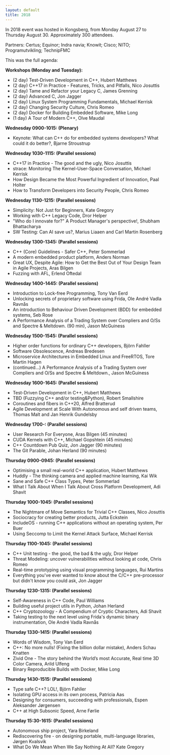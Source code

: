 ```yaml
---
layout: default
title: 2018
---
```


In 2018 event was hosted in Kongsberg, from Monday August 27 to Thursday August 30. Approximately 300 attendees.

Partners: Certus; Equinor; Indra navia; Knowit; Cisco; NITO; Programutvikling; TechnipFMC

This was the full agenda:

__Workshops (Monday and Tuesday):__

- (2 day) Test-Driven Development in C++, Hubert Matthews
- (2 day) C++17 in Practice - Features, Tricks, and Pitfalls, Nico Josuttis
- (2 day) Tame and Refactor your Legacy C, James Grenning
- (2 day) Advanced C, Jon Jagger
- (2 day) Linux System Programming Fundamentals, Michael Kerrisk
- (2 day) Changing Security Culture, Chris Romeo
- (2 day) Docker for Building Embedded Software, Mike Long
- (1 day) A Tour of Modern C++, Olve Maudal

__Wednesday 0900-1015: (Plenary)__

- Keynote: What can C++ do for embedded systems developers? What could it do better?, Bjarne Stroustrup

__Wednesday 1030-1115: (Parallel sessions)__

- C++17 in Practice - The good and the ugly, Nico Josuttis
- strace: Monitoring The Kernel-User-Space Conversation, Michael Kerrisk
- How Design Became the Most Powerful Ingredient of Innovation, Paal Holter
- How to Transform Developers into Security People, Chris Romeo

__Wednesday 1130-1215: (Parallel sessions)__

- Simplicity: Not Just for Beginners, Kate Gregory
- Working with C++ Legacy Code, Dror Helper
- "Who do I innovate for?" A Product Manager's perspective!, Shubham Bhattacharya
- SW Testing: Can AI save us?, Marius Liaaen and Carl Martin Rosenberg

__Wednesday 1300-1345: (Parallel sessions)__

- C++ (Core) Guidelines - Safer C++, Peter Sommerlad
- A modern embedded product platform, Anders Norman
- Great UX, Despite Agile: How to Get the Best Out of Your Design Team in Agile Projects, Aras Bilgen
- Fuzzing with AFL, Erlend Oftedal

__Wednesday 1400-1445: (Parallel sessions)__

- Introduction to Lock-free Programming, Tony Van Eerd
- Unlocking secrets of proprietary software using Frida, Ole André Vadla Ravnås
- An introduction to Behaviour Driven Development (BDD) for embedded systems, Seb Rose
- A Performance Analysis of a Trading System over Compliers and O/Ss and Spectre & Meltdown. (90 min), Jason McGuiness

__Wednesday 1500-1545: (Parallel sessions)__

- Higher order functions for ordinary C++ developers, Björn Fahller
- Software Obsolescence, Andreas Bredesen
- Microservice Architectures in Embedded Linux and FreeRTOS, Tore Martin Hagen
- (continued...) A Performance Analysis of a Trading System over Compliers and O/Ss and Spectre & Meltdown., Jason McGuiness

__Wednesday 1600-1645: (Parallel sessions)__

- Test-Driven Development in C++, Hubert Matthews
- TBD (Fuzzying C++ and/or testing&Python), Robert Smallshire
- Coroutines and fibers in C++20, Alfred Bratterud
- Agile Development at Scale With Autonomous and self driven teams, Thomas Malt and Jan Henrik Gundelsby

__Wednesday 1700-: (Parallel sessions)__

- User Research For Everyone, Aras Bilgen (45 minutes)
- CUDA Kernels with C++, Michael Gopshtein (45 minutes)
- C++ Countdown Pub Quiz, Jon Jagger (90 minutes)
- The Git Parable, Johan Herland (90 minutes)

__Thursday 0900-0945: (Parallel sessions)__

- Optimising a small real-world C++ application, Hubert Matthews
- Huddly - The thinking camera and applied machine learning, Kai Wik
- Sane and Safe C++ Class Types, Peter Sommerlad
- What I Talk About When I Talk About Cross Platform Development, Adi Shavit

__Thursday 1000-1045: (Parallel sessions)__

- The Nightmare of Move Semantics for Trivial C++ Classes, Nico Josuttis
- Sociocracy for creating better products, Jutta Eckstein
- IncludeOS - running C++ applications without an operating system, Per Buer
- Using Seccomp to Limit the Kernel Attack Surface, Michael Kerrisk

__Thursday 1100-1045: (Parallel sessions)__

- C++ Unit testing - the good, the bad & the ugly, Dror Helper
- Threat Modeling: uncover vulnerabilities without looking at code, Chris Romeo
- Real-time prototyping using visual programming languages, Rui Martins
- Everything you've ever wanted to know about the C/C++ pre-processor but didn't know you could ask, Jon Jagger

__Thursday 1230-1315: (Parallel sessions)__

- Self-Awareness in C++ Code, Paul Williams
- Building useful project utils in Python, Johan Herland
- C++ Cryptozoology - A Compendium of Cryptic Characters, Adi Shavit
- Taking testing to the next level using Frida's dynamic binary instrumentation, Ole André Vadla Ravnås

__Thursday 1330-1415: (Parallel sessions)__

- Words of Wisdom, Tony Van Eerd
- C++: No more nulls! (Fixing the billion dollar mistake), Anders Schau Knatten
- Zivid One - The story behind the World’s most Accurate, Real time 3D Color Camera, Arild Ulfeng
- Binary Reproducible Builds with Docker, Mike Long

__Thursday 1430-1515: (Parallel sessions)__

- Type safe C++? LOL!, Björn Fahller
- Isolating GPU access in its own process, Patricia Aas
- Designing for consumers, succeeding with professionals, Espen Aleksander Jørgensen
- C++ at High Subsonic Speed, Arne Førlie

__Thursday 15:30-1615: (Parallel sessions)__

- Autonomous ship project, Yara Birkeland
- Rediscovering fire - on designing portable, multi-language libraries, Jørgen Kvalsvik
- What Do We Mean When We Say Nothing At All? Kate Gregory
